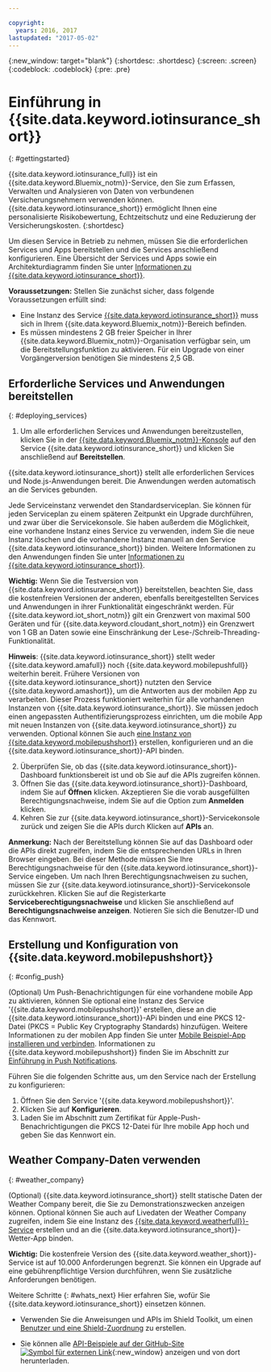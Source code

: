 ```yaml
---

copyright:
  years: 2016, 2017
lastupdated: "2017-05-02"
---
```


<!-- Common attributes used in the template are defined as follows: -->
{:new_window: target="blank"}
{:shortdesc: .shortdesc}
{:screen: .screen}
{:codeblock: .codeblock}
{:pre: .pre}


<!-- {{site.data.keyword.iotinsurance_full}}  {{site.data.keyword.iotinsurance_short}}  -->


# Einführung in {{site.data.keyword.iotinsurance_short}}
{: #gettingstarted}

{{site.data.keyword.iotinsurance_full}} ist ein {{site.data.keyword.Bluemix_notm}}-Service, den Sie zum Erfassen, Verwalten und Analysieren von Daten von verbundenen Versicherungsnehmern verwenden können. {{site.data.keyword.iotinsurance_short}} ermöglicht Ihnen eine personalisierte Risikobewertung, Echtzeitschutz und eine Reduzierung der Versicherungskosten.
{:shortdesc}

Um diesen Service in Betrieb zu nehmen, müssen Sie die erforderlichen Services und Apps bereitstellen und die Services anschließend konfigurieren. Eine Übersicht der Services und Apps sowie ein Architekturdiagramm finden Sie unter [Informationen zu {{site.data.keyword.iotinsurance_short}}](iotinsurance_overview.html).

**Voraussetzungen:** Stellen Sie zunächst sicher, dass folgende Voraussetzungen erfüllt sind:
- Eine Instanz des Service [{{site.data.keyword.iotinsurance_short}}](https://console.ng.bluemix.net/catalog/services/iot-for-insurance/) muss sich in Ihrem {{site.data.keyword.Bluemix_notm}}-Bereich befinden.
- Es müssen mindestens 2 GB freier Speicher in Ihrer {{site.data.keyword.Bluemix_notm}}-Organisation verfügbar sein, um die Bereitstellungsfunktion zu aktivieren. Für ein Upgrade von einer Vorgängerversion benötigen Sie mindestens 2,5 GB. 

## Erforderliche Services und Anwendungen bereitstellen
{: #deploying_services}

1. Um alle erforderlichen Services und Anwendungen bereitzustellen, klicken Sie in der [{{site.data.keyword.Bluemix_notm}}-Konsole](https://console.ng.bluemix.net/#all-items) auf den Service {{site.data.keyword.iotinsurance_short}} und klicken Sie anschließend auf **Bereitstellen**.

  {{site.data.keyword.iotinsurance_short}} stellt alle erforderlichen Services und Node.js-Anwendungen bereit. Die Anwendungen werden automatisch an die Services gebunden.

  Jede Serviceinstanz verwendet den Standardserviceplan. Sie können für jeden Serviceplan zu einem späteren Zeitpunkt ein Upgrade durchführen, und zwar über die Servicekonsole. Sie haben außerdem die Möglichkeit, eine vorhandene Instanz eines Service zu verwenden, indem Sie die neue Instanz löschen und die vorhandene Instanz manuell an den Service {{site.data.keyword.iotinsurance_short}} binden. Weitere Informationen zu den Anwendungen finden Sie unter [Informationen zu {{site.data.keyword.iotinsurance_short}}](iotinsurance_overview.html).

  **Wichtig:** Wenn Sie die Testversion von {{site.data.keyword.iotinsurance_short}} bereitstellen, beachten Sie, dass die kostenfreien Versionen der anderen, ebenfalls bereitgestellten Services und Anwendungen in ihrer Funktionalität eingeschränkt werden. Für {{site.data.keyword.iot_short_notm}} gilt ein Grenzwert von maximal 500 Geräten und für {{site.data.keyword.cloudant_short_notm}} ein Grenzwert von 1 GB an Daten sowie eine Einschränkung der Lese-/Schreib-Threading-Funktionalität. 

  **Hinweis**: {{site.data.keyword.iotinsurance_short}} stellt weder {{site.data.keyword.amafull}} noch {{site.data.keyword.mobilepushfull}} weiterhin bereit. Frühere Versionen von {{site.data.keyword.iotinsurance_short}} nutzten den Service {{site.data.keyword.amashort}}, um die Antworten aus der mobilen App zu verarbeiten. Dieser Prozess funktioniert weiterhin für alle vorhandenen Instanzen von {{site.data.keyword.iotinsurance_short}}. Sie müssen jedoch einen angepassten Authentifizierungsprozess einrichten, um die mobile App mit neuen Instanzen von
{{site.data.keyword.iotinsurance_short}} zu verwenden. Optional können Sie auch [eine Instanz von {{site.data.keyword.mobilepushshort}}](https://console.ng.bluemix.net/docs/services/mobilepush/index.html) erstellen, konfigurieren und an die {{site.data.keyword.iotinsurance_short}}-API binden.

2. Überprüfen Sie, ob das {{site.data.keyword.iotinsurance_short}}-Dashboard funktionsbereit ist und ob Sie auf die APIs zugreifen können.
  1. Öffnen Sie das {{site.data.keyword.iotinsurance_short}}-Dashboard, indem Sie auf **Öffnen** klicken. Akzeptieren Sie die vorab ausgefüllten Berechtigungsnachweise, indem Sie auf die Option zum **Anmelden** klicken.
  2. Kehren Sie zur {{site.data.keyword.iotinsurance_short}}-Servicekonsole zurück und zeigen Sie die APIs durch Klicken auf **APIs** an.

  **Anmerkung:** Nach der Bereitstellung können Sie auf das Dashboard oder die APIs direkt zugreifen, indem Sie die entsprechenden URLs in Ihren Browser eingeben. Bei dieser Methode müssen Sie Ihre Berechtigungsnachweise für den {{site.data.keyword.iotinsurance_short}}-Service eingeben. Um nach Ihren Berechtigungsnachweisen zu suchen, müssen Sie zur {{site.data.keyword.iotinsurance_short}}-Servicekonsole zurückkehren. Klicken Sie auf die Registerkarte **Serviceberechtigungsnachweise** und klicken Sie anschließend auf **Berechtigungsnachweise anzeigen**. Notieren Sie sich die Benutzer-ID und das Kennwort.


<!--
## Configuring
{: #iot4i_configservices}



### Configuring {{site.data.keyword.amashort}}
{: #config_ama}
1. Return to your Bluemix console. All apps and services that were deployed by {{site.data.keyword.iotinsurance_short}} are displayed.

2. Copy the URL of the {{site.data.keyword.iotinsurance_short}} API application. Right-click the API application and select **Copy Link Location**.

3. Open the {{site.data.keyword.amashort}} service. The service is available in the Services section of your {{site.data.keyword.Bluemix_notm}} console.

4. Enable authentication by clicking **On**.

5. In the **Custom** section, enter the following authentication credentials:

  - **Realm name**: `IoT4I`

  - **Custom Identity Provider Url**: Paste the URL of the API application that you copied in a previous step.

  - **Your Web Application Redirect URIs**: Leave this field blank.

6. Save your settings. You can now return to the {{site.data.keyword.iotinsurance_short}} service console or your {{site.data.keyword.Bluemix_notm}} console.
-->


## Erstellung und Konfiguration von {{site.data.keyword.mobilepushshort}}
{: #config_push}

(Optional) Um Push-Benachrichtigungen für eine vorhandene mobile App zu aktivieren, können Sie optional eine Instanz des Service '{{site.data.keyword.mobilepushshort}}' erstellen, diese an die {{site.data.keyword.iotinsurance_short}}-APi binden und eine PKCS 12-Datei (PKCS = Public Key Cryptography Standards) hinzufügen. Weitere Informationen zu der mobilen App finden Sie unter [Mobile Beispiel-App installieren und verbinden](iotinsurance_mobile_app.html). Informationen zu {{site.data.keyword.mobilepushshort}} finden Sie im Abschnitt zur [Einführung in Push Notifications](https://console.ng.bluemix.net/docs/services/mobilepush/index.html).

Führen Sie die folgenden Schritte aus, um den Service nach der Erstellung zu konfigurieren:

  1. Öffnen Sie den Service '{{site.data.keyword.mobilepushshort}}'.
  2. Klicken Sie auf **Konfigurieren**.
  3. Laden Sie im Abschnitt zum Zertifikat für Apple-Push-Benachrichtigungen die PKCS 12-Datei für Ihre mobile App hoch und geben Sie das Kennwort ein.

## Weather Company-Daten verwenden
{: #weather_company}

(Optional) {{site.data.keyword.iotinsurance_short}} stellt statische Daten der Weather Company bereit, die Sie zu Demonstrationszwecken anzeigen können. Optional können Sie auch auf Livedaten der Weather Company zugreifen, indem Sie eine Instanz des [{{site.data.keyword.weatherfull}}-Service](../Weather/index.html) erstellen und an die {{site.data.keyword.iotinsurance_short}}-Wetter-App binden. 

**Wichtig:** Die kostenfreie Version des {{site.data.keyword.weather_short}}-Service ist auf 10.000 Anforderungen begrenzt. Sie können ein Upgrade auf eine gebührenpflichtige Version durchführen, wenn Sie zusätzliche Anforderungen benötigen.

Weitere Schritte
{: #whats_next}
Hier erfahren Sie, wofür Sie {{site.data.keyword.iotinsurance_short}} einsetzen können.

- Verwenden Sie die Anweisungen und APIs im Shield Toolkit, um einen [Benutzer und eine Shield-Zuordnung](iotinsurance_shield_toolkit.html) zu erstellen.
<!-- - Install and connect the [sample mobile app](iotinsurance_mobile_app.html). -->
- Sie können alle [API-Beispiele auf der GitHub-Site ![Symbol für externen Link](../../icons/launch-glyph.svg)](https://github.com/IBM-Bluemix/iot4i-api-examples-nodejs/#iot-for-insurance-api-examples){:new_window} anzeigen und von dort herunterladen. 
